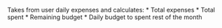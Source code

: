 Takes from user daily expenses and calculates:
    * Total expenses
    * Total spent
    * Remaining budget
    * Daily budget to spent rest of the month
